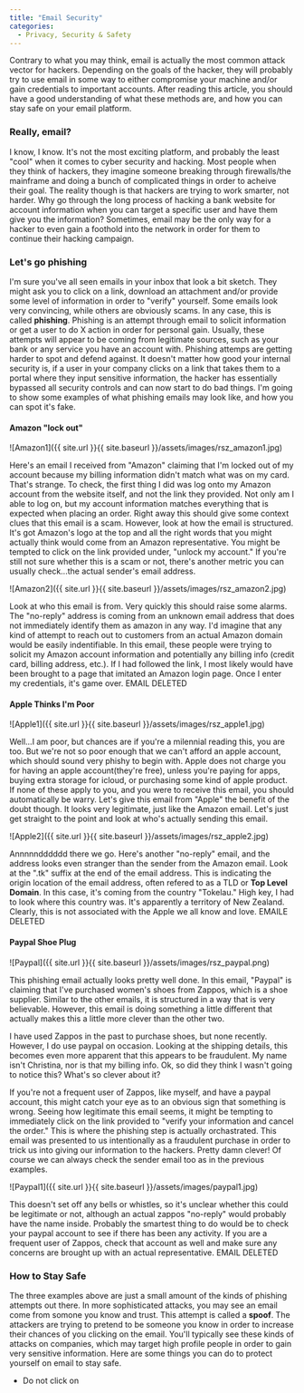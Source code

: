 ```yaml
---
title: "Email Security"
categories:
  - Privacy, Security & Safety
---
```


Contrary to what you may think, email is actually the most common attack vector for hackers. Depending on the goals of the hacker, they will probably try to use email in some way to either compromise your machine and/or gain credentials to important accounts. After reading this article, you should have a good understanding of what these methods are, and how you can stay safe on your email platform.

### Really, email? 

I know, I know. It's not the most exciting platform, and probably the least "cool" when it comes to cyber security and hacking. Most people when they think of hackers, they imagine someone breaking through firewalls/the mainframe and doing a bunch of complicated things in order to acheive their goal. The reality though is that hackers are trying to work smarter, not harder. Why go through the long process of hacking a bank website for account information when you can target a specific user and have them give you the information? Sometimes, email may be the only way for a hacker to even gain a foothold into the network in order for them to continue their hacking campaign. 

### Let's go phishing

I'm sure you've all seen emails in your inbox that look a bit sketch. They might ask you to click on a link, download an attachment and/or provide some level of information in order to "verify" yourself. Some emails look very convincing, while others are obviously scams. In any case, this is called **phishing**. Phishing is an attempt through email to solicit information or get a user to do X action in order for personal gain. Usually, these attempts will appear to be coming from legitimate sources, such as your bank or any service you have an account with. Phishing attemps are getting harder to spot and defend against. It doesn't matter how good your internal security is, if a user in your company clicks on a link that takes them to a portal where they input sensitive information, the hacker has essentially bypassed all security controls and can now start to do bad things. I'm going to show some examples of what phishing emails may look like, and how you can spot it's fake.


#### Amazon "lock out"
![Amazon1]({{ site.url }}{{ site.baseurl }}/assets/images/rsz_amazon1.jpg)

Here's an email I received from "Amazon" claiming that I'm locked out of my account because my billing information didn't match what was on my card. That's strange. To check, the first thing I did was log onto my Amazon account from the website itself, and not the link they provided. Not only am I able to log on, but my account information matches everything that is expected when placing an order. Right away this should give some context clues that this email is a scam. However, look at how the email is structured. It's got Amazon's logo at the top and all the right words that you might actually think would come from an Amazon representative. You might be tempted to click on the link provided under, "unlock my account." If you're still not sure whether this is a scam or not, there's another metric you can usually check...the actual sender's email address.

![Amazon2]({{ site.url }}{{ site.baseurl }}/assets/images/rsz_amazon2.jpg)

Look at who this email is from. Very quickly this should raise some alarms. The "no-reply" address is coming from an unknown email address that does not immediately identify them as amazon in any way. I'd imagine that any kind of attempt to reach out to customers from an actual Amazon domain would be easily indentifiable. In this email, these people were trying to solicit my Amazon account information and potentially any billing info (credit card, billing address, etc.). If I had followed the link, I most likely would have been brought to a page that imitated an Amazon login page. Once I enter my credentials, it's game over. EMAIL DELETED 

#### Apple Thinks I'm Poor

![Apple1]({{ site.url }}{{ site.baseurl }}/assets/images/rsz_apple1.jpg)

Well...I am poor, but chances are if you're a milennial reading this, you are too. But we're not so poor enough that we can't afford an apple account, which should sound very phishy to begin with. Apple does not charge you for having an apple account(they're free), unless you're paying for apps, buying extra storage for icloud, or purchasing some kind of apple product. If none of these apply to you, and you were to receive this email, you should automatically be warry. Let's give this email from "Apple" the benefit of the doubt though. It looks very legitimate, just like the Amazon email. Let's just get straight to the point and look at who's actually sending this email.

![Apple2]({{ site.url }}{{ site.baseurl }}/assets/images/rsz_apple2.jpg)

Annnnndddddd there we go. Here's another "no-reply" email, and the address looks even stranger than the sender from the Amazon email. Look at the ".tk" suffix at the end of the email address. This is indicating the origin location of the email address, often refered to as a TLD or **Top Level Domain**. In this case, it's coming from the country "Tokelau." High key, I had to look where this country was. It's apparently a territory of New Zealand. Clearly, this is not associated with the Apple we all know and love. EMAILE DELETED

#### Paypal Shoe Plug

![Paypal]({{ site.url }}{{ site.baseurl }}/assets/images/rsz_paypal.png)

This phishing email actually looks pretty well done. In this email, "Paypal" is claiming that I've purchased women's shoes from Zappos, which is a shoe supplier. Similar to the other emails, it is structured in a way that is very believable. However, this email is doing something a little different that actually makes this a little more clever than the other two.

I have used Zappos in the past to purchase shoes, but none recently. However, I do use paypal on occasion. Looking at the shipping details, this becomes even more apparent that this appears to be fraudulent. My name isn't Christina, nor is that my billing info. Ok, so did they think I wasn't going to notice this? What's so clever about it? 

If you're not a frequent user of Zappos, like myself, and have a paypal account, this might catch your eye as to an obvious sign that something is wrong. Seeing how legitimate this email seems, it might be tempting to immediately click on the link provided to "verify your information and cancel the order." This is where the phishing step is actually orchastrated. This email was presented to us intentionally as a fraudulent purchase in order to trick us into giving our information to the hackers. Pretty damn clever! Of course we can always check the sender email too as in the previous examples.

![Paypal1]({{ site.url }}{{ site.baseurl }}/assets/images/paypal1.jpg)

This doesn't set off any bells or whistles, so it's unclear whether this could be legitimate or not, although an actual zappos "no-reply" would probably have the name inside. Probably the smartest thing to do would be to check your paypal account to see if there has been any activity. If you are a frequent user of Zappos, check that account as well and make sure any concerns are brought up with an actual representative. EMAIL DELETED

### How to Stay Safe

The three examples above are just a small amount of the kinds of phishing attempts out there. In more sophisticated attacks, you may see an email come from somone you know and trust. This attempt is called a **spoof**. The attackers are trying to pretend to be someone you know in order to increase their chances of you clicking on the email. You'll typically see these kinds of attacks on companies, which may target high profile people in order to gain very sensitive information. Here are some things you can do to protect yourself on email to stay safe.

* Do not click on







